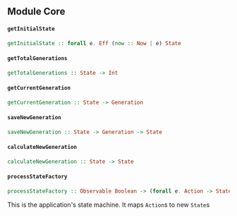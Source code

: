 ## Module Core

#### `getInitialState`

``` purescript
getInitialState :: forall e. Eff (now :: Now | e) State
```

#### `getTotalGenerations`

``` purescript
getTotalGenerations :: State -> Int
```

#### `getCurrentGeneration`

``` purescript
getCurrentGeneration :: State -> Generation
```

#### `saveNewGeneration`

``` purescript
saveNewGeneration :: State -> Generation -> State
```

#### `calculateNewGeneration`

``` purescript
calculateNewGeneration :: State -> State
```

#### `processStateFactory`

``` purescript
processStateFactory :: Observable Boolean -> (forall e. Action -> State -> Eff (now :: Now, console :: CONSOLE, random :: RANDOM | e) State)
```

This is the application's state machine. It maps `Action`s to new `State`s


